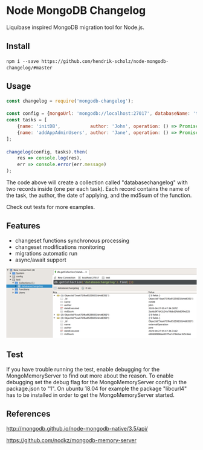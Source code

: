 # Node MongoDB Changelog

Liquibase inspired MongoDB migration tool for Node.js.

## Install

```npm i --save https://github.com/hendrik-scholz/node-mongodb-changelog/#master```

## Usage

```javascript
const changelog = require('mongodb-changelog');

const config = {mongoUrl: 'mongodb://localhost:27017', databaseName: 'test', mongoConnectionConfig: {}};
const tasks = [
    {name: 'initDB',           author: 'John', operation: () => Promise.resolve(true)},
    {name: 'addAppAdminUsers', author: 'Jane', operation: () => Promise.resolve(true)},
];

changelog(config, tasks).then(
    res => console.log(res),
    err => console.error(err.message)
);
```

The code above will create a collection called "databasechangelog" with two records inside (one per each task).
Each record contains the name of the task, the author, the date of applying, and the md5sum of the function.

Check out tests for more examples.

## Features

* changeset functions synchronous processing
* changeset modifications monitoring
* migrations automatic run
* async/await support

![Database Changelog](screenshots/databasechangelog.png "Database Changelog")

## Test

If you have trouble running the test, enable debugging for the MongoMemoryServer to find out more about the
reason. To enable debugging set the debug flag for the MongoMemoryServer config in the  package.json to "1". 
On ubuntu 18.04 for example the package "libcurl4" has to be installed in order to get the MongoMemoryServer started.

## References

http://mongodb.github.io/node-mongodb-native/3.5/api/

https://github.com/nodkz/mongodb-memory-server
